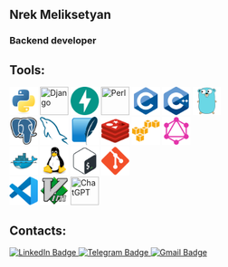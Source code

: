 <!--
**nkhaldi/nkhaldi** is a ✨ _special_ ✨ repository because its `README.md` (this file) appears on your GitHub profile.
-->

## Nrek Meliksetyan
### Backend developer


## Tools:

<div>
  <img src="https://github.com/devicons/devicon/blob/master/icons/python/python-original.svg" title="Python" **alt="Python" width="50" height="50"/>
  <img src="https://github.com/nkhaldi/nkhaldi/blob/main/custom_logos/django.svg" title="Django" **alt="Django" width="50" height="50"/>
  <img src="https://github.com/devicons/devicon/blob/master/icons/fastapi/fastapi-original.svg" title="Fast API" **alt="Fast API" width="50" height="50"/>
  <img src="https://github.com/nkhaldi/nkhaldi/blob/main/custom_logos/perl.png" title="Perl" **alt="Perl" width="50" height="50"/>
  <img src="https://github.com/devicons/devicon/blob/master/icons/c/c-original.svg" title="C" **alt="C" width="50" height="50"/>
  <img src="https://github.com/devicons/devicon/blob/master/icons/cplusplus/cplusplus-original.svg" title="C++" **alt="C++" width="50" height="50"/>
  <img src="https://github.com/devicons/devicon/blob/master/icons/go/go-original.svg" title="Go" **alt="Go" width="50" height="50"/>
</div>

<div>
  <img src="https://github.com/devicons/devicon/blob/master/icons/postgresql/postgresql-original.svg" title="PostgreSQL" **alt="PostgreSQL" width="50" height="50"/>
  <img src="https://github.com/devicons/devicon/blob/master/icons/mysql/mysql-original.svg" title="MySQL" **alt="MySQL" width="50" height="50"/>
  <img src="https://github.com/devicons/devicon/blob/master/icons/sqlite/sqlite-original.svg" title="SQLite" **alt="SQLite" width="50" height="50"/>
  <img src="https://github.com/devicons/devicon/blob/master/icons/redis/redis-original.svg" title="Redis" **alt="Redis" width="50" height="50"/>
  <img src="https://github.com/devicons/devicon/blob/master/icons/amazonwebservices/amazonwebservices-original.svg" title="AWS" **alt="AWS" width="50" height="50"/>
  <img src="https://github.com/devicons/devicon/blob/master/icons/graphql/graphql-plain.svg" title="GraphQL" **alt="GraphQL" width="50" height="50"/>
</div>

<div>
  <img src="https://github.com/devicons/devicon/blob/master/icons/docker/docker-original.svg" title="Docker" **alt="Docker" width="50" height="50"/>
  <img src="https://github.com/devicons/devicon/blob/master/icons/linux/linux-original.svg" title="Linux" **alt="Linux" width="50" height="50"/>
  <img src="https://github.com/devicons/devicon/blob/master/icons/bash/bash-original.svg" title="Bash" **alt="Bash" width="50" height="50"/>
  <img src="https://github.com/devicons/devicon/blob/master/icons/git/git-original.svg" title="Git" **alt="Git" width="50" height="50"/>
</div>

<div>
  <img src="https://github.com/devicons/devicon/blob/master/icons/vscode/vscode-original.svg" title="VSCode" **alt="VSCode" width="50" height="50"/>
  <img src="https://github.com/devicons/devicon/blob/master/icons/vim/vim-original.svg" title="Vim" **alt="Vim" width="50" height="50"/>
  <img src="https://github.com/nkhaldi/nkhaldi/blob/main/custom_logos/chatgpt.png" title="ChatGPT" **alt="ChatGPT" width="50" height="50"/>
</div>


## Contacts:

<div id="badges" align="left">
  <a href="https://linkedin.com/in/melixetyan">
    <img src="https://img.shields.io/badge/LinkedIn-blue?style=for-the-badge&logo=linkedin&logoColor=white" alt="LinkedIn Badge"/>
  </a>
  <a href="https://t.me/melixetyan">
    <img src="https://img.shields.io/badge/Telegram-blue?style=for-the-badge&logo=telegram&logoColor=white" alt="Telegram Badge"/>
  </a>
  <a href="mailto:meliksetyannk@gmail.com">
    <img src="https://img.shields.io/badge/Gmail-red?style=for-the-badge&logo=gmail&logoColor=white" alt="Gmail Badge"/>
  </a>
</div>
